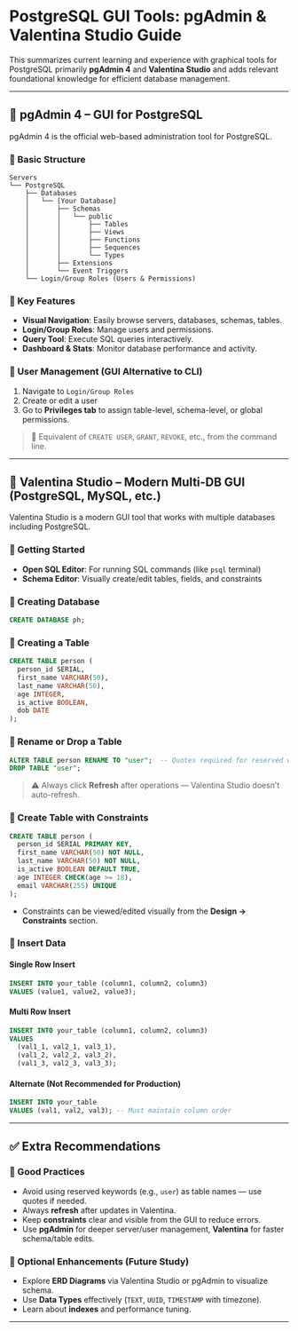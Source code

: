 # PostgreSQL GUI Tools: pgAdmin & Valentina Studio Guide

This summarizes current learning and experience with graphical tools for PostgreSQL primarily **pgAdmin 4** and **Valentina Studio** and adds relevant foundational knowledge for efficient database management.

---

## 📌 pgAdmin 4 – GUI for PostgreSQL

pgAdmin 4 is the official web-based administration tool for PostgreSQL.

### 🔹 Basic Structure

```
Servers
└── PostgreSQL
    ├── Databases
    │   └── [Your Database]
    │       ├── Schemas
    │       │   └── public
    │       │       ├── Tables
    │       │       ├── Views
    │       │       ├── Functions
    │       │       ├── Sequences
    │       │       └── Types
    │       ├── Extensions
    │       └── Event Triggers
    └── Login/Group Roles (Users & Permissions)

```

### 🔹 Key Features

- **Visual Navigation**: Easily browse servers, databases, schemas, tables.
- **Login/Group Roles**: Manage users and permissions.
- **Query Tool**: Execute SQL queries interactively.
- **Dashboard & Stats**: Monitor database performance and activity.

### 🔹 User Management (GUI Alternative to CLI)

1. Navigate to `Login/Group Roles`
2. Create or edit a user
3. Go to **Privileges tab** to assign table-level, schema-level, or global permissions.

> 📝 Equivalent of `CREATE USER`, `GRANT`, `REVOKE`, etc., from the command line.

---

## 📌 Valentina Studio – Modern Multi-DB GUI (PostgreSQL, MySQL, etc.)

Valentina Studio is a modern GUI tool that works with multiple databases including PostgreSQL.

### 🔹 Getting Started

- **Open SQL Editor**: For running SQL commands (like `psql` terminal)
- **Schema Editor**: Visually create/edit tables, fields, and constraints

### 🔹 Creating Database

```sql
CREATE DATABASE ph;
```

### 🔹 Creating a Table

```sql
CREATE TABLE person (
  person_id SERIAL,
  first_name VARCHAR(50),
  last_name VARCHAR(50),
  age INTEGER,
  is_active BOOLEAN,
  dob DATE
);
```

### 🔹 Rename or Drop a Table

```sql
ALTER TABLE person RENAME TO "user";  -- Quotes required for reserved words
DROP TABLE "user";
```

> ⚠️ Always click **Refresh** after operations — Valentina Studio doesn’t auto-refresh.

### 🔹 Create Table with Constraints

```sql
CREATE TABLE person (
  person_id SERIAL PRIMARY KEY,
  first_name VARCHAR(50) NOT NULL,
  last_name VARCHAR(50) NOT NULL,
  is_active BOOLEAN DEFAULT TRUE,
  age INTEGER CHECK(age >= 18),
  email VARCHAR(255) UNIQUE
);
```

- Constraints can be viewed/edited visually from the **Design → Constraints** section.

### 🔹 Insert Data

#### Single Row Insert

```sql
INSERT INTO your_table (column1, column2, column3)
VALUES (value1, value2, value3);
```

#### Multi Row Insert

```sql
INSERT INTO your_table (column1, column2, column3)
VALUES
  (val1_1, val2_1, val3_1),
  (val1_2, val2_2, val3_2),
  (val1_3, val2_3, val3_3);
```

#### Alternate (Not Recommended for Production)

```sql
INSERT INTO your_table
VALUES (val1, val2, val3); -- Must maintain column order
```

---

## ✅ Extra Recommendations

### 🔹 Good Practices

- Avoid using reserved keywords (e.g., `user`) as table names — use quotes if needed.
- Always **refresh** after updates in Valentina.
- Keep **constraints** clear and visible from the GUI to reduce errors.
- Use **pgAdmin** for deeper server/user management, **Valentina** for faster schema/table edits.

### 🔹 Optional Enhancements (Future Study)

- Explore **ERD Diagrams** via Valentina Studio or pgAdmin to visualize schema.
- Use **Data Types** effectively (`TEXT`, `UUID`, `TIMESTAMP` with timezone).
- Learn about **indexes** and performance tuning.

---
